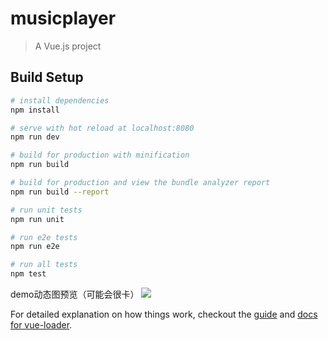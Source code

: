 # musicplayer

> A Vue.js project

## Build Setup

``` bash
# install dependencies
npm install

# serve with hot reload at localhost:8080
npm run dev

# build for production with minification
npm run build

# build for production and view the bundle analyzer report
npm run build --report

# run unit tests
npm run unit

# run e2e tests
npm run e2e

# run all tests
npm test
```
demo动态图预览（可能会很卡）
<img src = "https://github.com/snow-imprint/music-player-vue2/blob/master/demo/demo.gif" />

For detailed explanation on how things work, checkout the [guide](http://vuejs-templates.github.io/webpack/) and [docs for vue-loader](http://vuejs.github.io/vue-loader).
